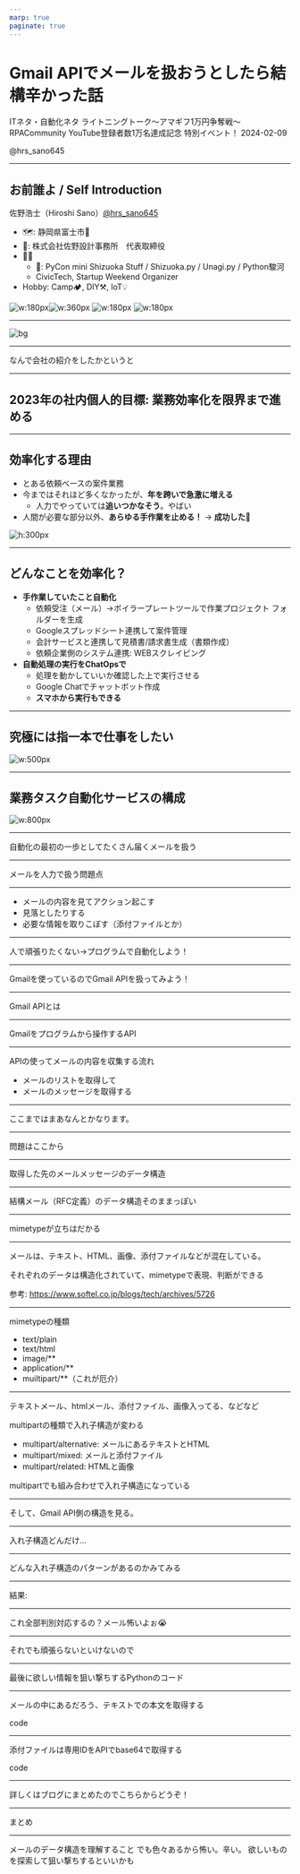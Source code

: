 ```yaml
---
marp: true
paginate: true
---
```



# Gmail APIでメールを扱おうとしたら結構辛かった話

ITネタ・自動化ネタ ライトニングトーク～アマギフ1万円争奪戦～
RPACommunity YouTube登録者数1万名達成記念 特別イベント！
2024-02-09  

@hrs_sano645

<!-- _footer: v0.2 -->

---

## お前誰よ / Self Introduction

佐野浩士（Hiroshi Sano）[@hrs_sano645](https://twitter.com/hrs_sano645)

* 🗺️: 静岡県富士市🗻
* 🏢: 株式会社佐野設計事務所　代表取締役
* 👥🤝
  * 🐍: PyCon mini Shizuoka Stuff / Shizuoka.py / Unagi.py / Python駿河
  * CivicTech, Startup Weekend Organizer
* Hobby: Camp🏕️, DIY⚒️, IoT💡

![w:180px](../images/sns-logo.jpg)![w:360px](../images/shizuokaLogo.png) ![w:180px](https://lh3.googleusercontent.com/pw/AIL4fc9DDT9ootdGiDNZiGUybbHE5WRnm68hFp6XknmZc2lVttIBKJ180GVq0NE2qtcGRbx8OBVAak3E4qHa7H5iXw8gtQqkY4l6tWrFkIHUA96q1jcqE2_f) ![w:180px](https://lh3.googleusercontent.com/pw/AIL4fc_3zxLYLoa5SSL_apqpJ3WCY9BRMfXRL4jUYaYouX3MvqiMU5eSCi8be6eQIvboRzgNZ3ZvdZAIET40tJD7I4y8dSHF6UByo-u8jXhLFFGv5rAw_kZU)

---

![bg](../images/sano-design_info.png)

<!-- 

* 株式会社佐野設計事務所は自動車プレス金型という機械を3D CADで設計する事務所です。他業種製品の3Dモデリング等やっております
* 普段扱うデータはほぼデジタルデータです、Pythonでデータを元にクラウドサービスを組み合わせて業務改善し、製造業のニッチな分野のDXも推進してます。
-->

---

なんで会社の紹介をしたかというと

---

## 2023年の社内個人的目標: 業務効率化を限界まで進める

---

## 効率化する理由

* とある依頼ベースの案件業務
* 今まではそれほど多くなかったが、**年を跨いで急激に増える**
  * 人力でやっていては**追いつかなそう**。やばい
* 人間が必要な部分以外、**あらゆる手作業を止める！** → **成功した🎉**

![h:300px](./images/illust_2.png)

---

## どんなことを効率化？

* **手作業していたこと自動化**
  * 依頼受注（メール）→ボイラープレートツールで作業プロジェクト
    フォルダーを生成
  * Googleスプレッドシート連携して案件管理
  * 会計サービスと連携して見積書/請求書生成（書類作成）
  * 依頼企業側のシステム連携: WEBスクレイピング
* **自動処理の実行をChatOpsで**
  * 処理を動かしていいか確認した上で実行させる
  * Google Chatでチャットボット作成
  * **スマホから実行もできる**

---

## 究極には指一本で仕事をしたい

![w:500px](./images/illust_1.png)

---

## 業務タスク自動化サービスの構成

![w:800px](https://docs.google.com/drawings/d/e/2PACX-1vRxi-CGrIr6lu1K4wroeMLzybS4htY3PNTZCq3mxcXidHcejks1liceIsuXuCTrsiWORufyDXyKa7ZB/pub?w=900&amp;h=560)

---

自動化の最初の一歩としてたくさん届くメールを扱う

<!-- _footer: ここからはほぼ高橋メソッド -->

---

メールを人力で扱う問題点

---

* メールの内容を見てアクション起こす
* 見落としたりする
* 必要な情報を取りこぼす（添付ファイルとか）

---

人で頑張りたくない→プログラムで自動化しよう！

<!-- _footer: もちろんRPAやノーコードでも！ -->

---

Gmailを使っているのでGmail APIを扱ってみよう！

---

Gmail APIとは

---

Gmailをプログラムから操作するAPI

---
APIの使ってメールの内容を収集する流れ

* メールのリストを取得して
* メールのメッセージを取得する

<!-- _footer: 本日は細かいコードとかは出さないです -->

---

ここまではまあなんとかなります。

---

問題はここから

---

取得した先のメールメッセージのデータ構造

---

結構メール（RFC定義）のデータ構造そのままっぽい

---

mimetypeが立ちはだかる

---

メールは、テキスト、HTML、画像、添付ファイルなどが混在している。

それぞれのデータは構造化されていて、mimetypeで表現、判断ができる

参考: <https://www.softel.co.jp/blogs/tech/archives/5726>

---

mimetypeの種類

* text/plain
* text/html
* image/**
* application/**
* muiltipart/**（これが厄介）

---

テキストメール、htmlメール、添付ファイル、画像入ってる、などなど

multipartの種類で入れ子構造が変わる

* multipart/alternative: メールにあるテキストとHTML
* multipart/mixed: メールと添付ファイル
* multipart/related: HTMLと画像

multipartでも組み合わせで入れ子構造になっている

---

そして、Gmail API側の構造を見る。

<!-- _footer: データ構造はjsonです -->

---

入れ子構造どんだけ…

<!-- _footer: （この辺、RPAなアプリやサービスは抽象化がされていると思うので、ここまでのデータ構造を意識することはないかも） -->

---

どんな入れ子構造のパターンがあるのかみてみる

---

結果:

---

これ全部判別対応するの？メール怖いよぉ😭

<!-- _footer: 最初これやってた -->

---

それでも頑張らないといけないので

---

最後に欲しい情報を狙い撃ちするPythonのコード

---

メールの中にあるだろう、テキストでの本文を取得する

code

---

添付ファイルは専用IDをAPIでbase64で取得する

code

---

詳しくはブログにまとめたのでこちらからどうぞ！

---

まとめ

---

メールのデータ構造を理解すること
でも色々あるから怖い。辛い。
欲しいものを探索して狙い撃ちするといいかも

<!-- _footer: 怖いけど表現の幅も広がったものなので、構造化の標準かを考えた方々に感謝 -->
